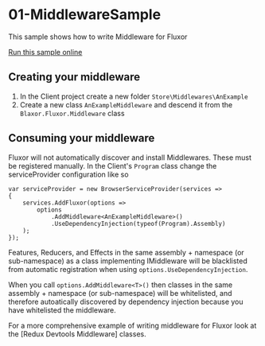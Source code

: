 # 01-MiddlewareSample
This sample shows how to write Middleware for Fluxor

[Run this sample online]

## Creating your middleware
1. In the Client project create a new folder `Store\Middlewares\AnExample`
2. Create a new class `AnExampleMiddleware` and descend it from the `Blaxor.Fluxor.Middleware` class

## Consuming your middleware
Fluxor will not automatically discover and install Middlewares. These must be registered manually. In the Client's `Program` class change the serviceProvider configuration like so

```
var serviceProvider = new BrowserServiceProvider(services =>
{
	services.AddFluxor(options =>
		options
			.AddMiddleware<AnExampleMiddleware>()
			.UseDependencyInjection(typeof(Program).Assembly)
	);
});
```

Features, Reducers, and Effects in the same assembly + namespace (or sub-namespace) as a class implementing IMiddleware will be blacklisted from automatic registration when using `options.UseDependencyInjection`.

When you call `options.AddMiddleware<T>()` then classes in the same assembly + namespace (or sub-namespace) will be whitelisted, and therefore autoatically discovered by dependency injection because you have whitelisted the middleware.

For a more comprehensive example of writing middleware for Fluxor look at the [Redux Devtools Middleware] classes.

[Run this sample online]: <http://fluxorsample04.azurewebsites.net/>